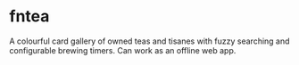 # fntea
A colourful card gallery of owned teas and tisanes with fuzzy searching and configurable brewing timers. Can work as an offline web app.
